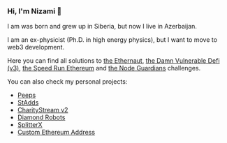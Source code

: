 ### Hi, I'm Nizami 👋

I am was born and grew up in Siberia, but now I live in Azerbaijan. 

I am an ex-physicist (Ph.D. in high energy physics), but I want to move to web3 development.

Here you can find all solutions to [the Ethernaut](https://github.com/nzmpi/ethernaut), [the Damn Vulnerable Defi (v3)](https://github.com/nzmpi/damn-vulnerable-defi-v3-solutions), [the Speed Run Ethereum](https://github.com/nzmpi/Speed-Run-Ethereum) and [the Node Guardians](https://github.com/nzmpi/ng-questplay) challenges.

You can also check my personal projects:

  - [Peeps](https://github.com/nzmpi/Peeps)
  - [StAdds](https://github.com/nzmpi/StAdds)
  - [CharityStream v2](https://github.com/nzmpi/CharityStreamV2)
  - [Diamond Robots](https://github.com/nzmpi/NFT-game-DiamondRobots)
  - [SplitterX](https://github.com/nzmpi/SplitterX)
  - [Custom Ethereum Address](https://github.com/nzmpi/customETHaddress)
